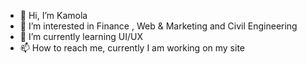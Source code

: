 - 👋 Hi, I’m Kamola
- 👀 I’m interested in Finance , Web & Marketing and Civil Engineering  
- 🌱 I’m currently learning UI/UX
- 📫 How to reach me, currently I am working on my site
<!---
Kamola122/Kamola122 is a ✨ special ✨ repository because its `README.md` (this file) appears on your GitHub profile.
You can click the Preview link to take a look at your changes.
--->
